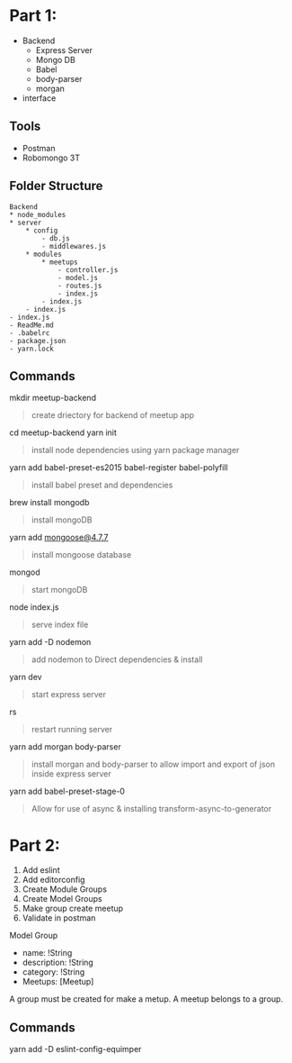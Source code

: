 # Part 1:
* Backend
    - Express Server
    - Mongo DB
    - Babel
    - body-parser
    - morgan
* interface

## Tools
* Postman
* Robomongo 3T

## Folder Structure
    Backend
    * node_modules
    * server
        * config
            - db.js
            - middlewares.js
        * modules
            * meetups
                - controller.js
                - model.js
                - routes.js
                - index.js
            - index.js
        - index.js
    - index.js
    - ReadMe.md
    - .babelrc
    - package.json
    - yarn.lock

## Commands
mkdir meetup-backend
> create driectory for backend of meetup app

cd meetup-backend
yarn init
> install node dependencies using yarn package manager

yarn add babel-preset-es2015 babel-register babel-polyfill
> install babel preset and dependencies

brew install mongodb
> install mongoDB

yarn add mongoose@4.7.7
> install mongoose database

mongod
> start mongoDB

node index.js
> serve index file

yarn add -D nodemon
> add nodemon to Direct dependencies & install

yarn dev
> start express server

rs
> restart running server

yarn add morgan body-parser
> install morgan and body-parser to allow import and export of json inside express server

yarn add babel-preset-stage-0
> Allow for use of async & installing transform-async-to-generator

# Part 2:
1. Add eslint
2. Add editorconfig
3. Create Module Groups
4. Create Model Groups
5. Make group create meetup
6. Validate in postman

Model Group
- name: !String
- description: !String
- category: !String
- Meetups: [Meetup]

A group must be created for make a metup. A meetup belongs to a group.

## Commands

yarn add -D eslint-config-equimper
